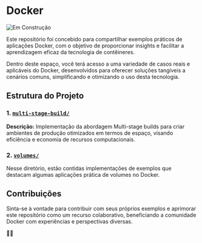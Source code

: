 # Docker
![Em Construção](https://img.shields.io/badge/🚧%20Em%20Construção-grey?style=for-the-badge)

Este repositório foi concebido para compartilhar exemplos práticos de aplicações Docker, com o objetivo de proporcionar insights e facilitar a aprendizagem eficaz da tecnologia de contêineres.

Dentro deste espaço, você terá acesso a uma variedade de casos reais e aplicáveis do Docker, desenvolvidos para oferecer soluções tangíveis a cenários comuns, simplificando e otimizando o uso desta tecnologia.

## Estrutura do Projeto
### 1. [`multi-stage-build/`](multi-stage-build/)
**Descrição:** Implementação da abordagem Multi-stage builds para criar ambientes de produção otimizados em termos de espaço, visando eficiência e economia de recursos computacionais.

### 2. [`volumes/`](volumes/)
Nesse diretório,  estão contidas implementações de exemplos que destacam algumas aplicações prática de volumes no Docker.

## Contribuições
Sinta-se à vontade para contribuir com seus próprios exemplos e aprimorar este repositório como um recurso colaborativo, beneficiando a comunidade Docker com experiências e perspectivas diversas.

🐳✨
